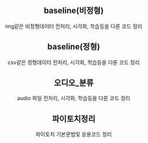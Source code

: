 <div align="center">
<h2>baseline(비정형)</h2>
img같은 비정형데이터 전처리, 시각화, 학습등을 다룬 코드 정리
</div>
<div align="center">
<h2>baseline(정형)</h2>
csv같은 정형데이터 전처리, 시각화, 학습등을 다룬 코드 정리
</div>
<div align="center">
<h2>오디오_분류</h2>
audio 파일 전처리, 시각화, 학습등을 다룬 코드 정리
</div>
<div align="center">
<h2>파이토치정리</h2>
파이토치 기본문법및 응용코드 정리
</div>
